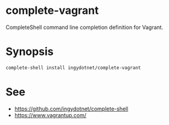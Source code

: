# complete-vagrant

CompleteShell command line completion definition for Vagrant.

# Synopsis

``` bash
complete-shell install ingydotnet/complete-vagrant
```

# See

* https://github.com/ingydotnet/complete-shell
* https://www.vagrantup.com/
